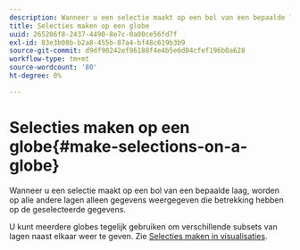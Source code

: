 ```yaml
---
description: Wanneer u een selectie maakt op een bol van een bepaalde laag, worden op alle andere lagen alleen gegevens weergegeven die betrekking hebben op de geselecteerde gegevens.
title: Selecties maken op een globe
uuid: 265206f8-2437-4490-8e7c-0a00ce56fd7f
exl-id: 83e3b08b-b2a8-455b-87a4-bf48c619b3b9
source-git-commit: d9df90242ef96188f4e4b5e6d04cfef196b0a628
workflow-type: tm+mt
source-wordcount: '80'
ht-degree: 0%

---
```


# Selecties maken op een globe{#make-selections-on-a-globe}

Wanneer u een selectie maakt op een bol van een bepaalde laag, worden op alle andere lagen alleen gegevens weergegeven die betrekking hebben op de geselecteerde gegevens.

U kunt meerdere globes tegelijk gebruiken om verschillende subsets van lagen naast elkaar weer te geven. Zie [Selecties maken in visualisaties](../../../../home/c-get-started/c-vis/c-sel-vis/c-sel-vis.md#concept-012870ec22c7476e9afbf3b8b2515746).
